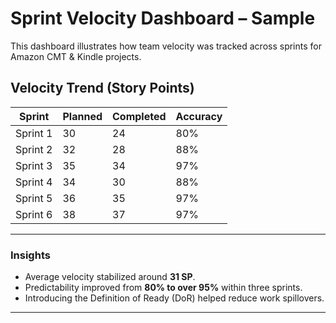 #  Sprint Velocity Dashboard – Sample

This dashboard illustrates how team velocity was tracked across sprints for Amazon CMT & Kindle projects.

##  Velocity Trend (Story Points)

| Sprint   | Planned | Completed | Accuracy |
|----------|---------|-----------|----------|
| Sprint 1 | 30      | 24        | 80%      |
| Sprint 2 | 32      | 28        | 88%      |
| Sprint 3 | 35      | 34        | 97%      |
| Sprint 4 | 34      | 30        | 88%      |
| Sprint 5 | 36      | 35        | 97%      |
| Sprint 6 | 38      | 37        | 97%      |

---

###  Insights
- Average velocity stabilized around **31 SP**.
- Predictability improved from **80% to over 95%** within three sprints.
- Introducing the Definition of Ready (DoR) helped reduce work spillovers.

---

